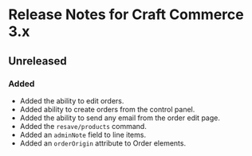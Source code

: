 # Release Notes for Craft Commerce 3.x

## Unreleased

### Added
- Added the ability to edit orders.
- Added ability to create orders from the control panel.
- Added the ability to send any email from the order edit page.
- Added the `resave/products` command.
- Added an `adminNote` field to line items.
- Added an `orderOrigin` attribute to Order elements.
